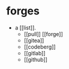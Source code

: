 # forges

- a [[list]].
  - [[pull]] [[forge]]
  - [[gitea]]
  - [[codeberg]]
  - [[gitlab]]
  - [[github]]

